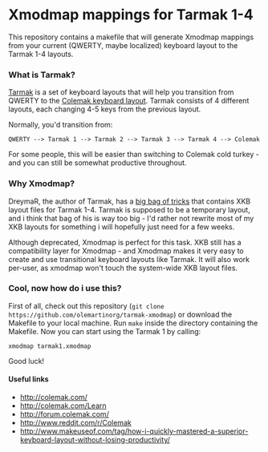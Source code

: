 # Xmodmap mappings for Tarmak 1-4
This repository contains a makefile that will generate Xmodmap mappings from your current (QWERTY, maybe localized) keyboard layout to the Tarmak 1-4 layouts.

### What is Tarmak?
[Tarmak](http://forum.colemak.com/viewtopic.php?id=1858) is a set of keyboard layouts that will help you transition from QWERTY to the [Colemak keyboard layout](http://colemak.com/). Tarmak consists of 4 different layouts, each changing 4-5 keys from the previous layout.

Normally, you'd transition from:

    QWERTY --> Tarmak 1 --> Tarmak 2 --> Tarmak 3 --> Tarmak 4 --> Colemak

For some people, this will be easier than switching to Colemak cold turkey - and you can still be somewhat productive throughout.

### Why Xmodmap?
DreymaR, the author of Tarmak, has a [big bag of tricks](http://forum.colemak.com/viewtopic.php?id=1438) that contains XKB layout files for Tarmak 1-4. Tarmak is supposed to be a temporary layout, and i think that bag of his is way too big - I'd rather not rewrite most of my XKB layouts for something i will hopefully just need for a few weeks.

Although deprecated, Xmodmap is perfect for this task. XKB still has a compatibility layer for Xmodmap - and Xmodmap makes it very easy to create and use transitional keyboard layouts like Tarmak. It will also work per-user, as xmodmap won't touch the system-wide XKB layout files.

### Cool, now how do i use this?
First of all, check out this repository (`git clone https://github.com/olemartinorg/tarmak-xmodmap`) or download the Makefile to your local machine. Run `make` inside the directory containing the Makefile. Now you can start using the Tarmak 1 by calling:

    xmodmap tarmak1.xmodmap
    
Good luck!

#### Useful links

* http://colemak.com/
* http://colemak.com/Learn
* http://forum.colemak.com/
* http://www.reddit.com/r/Colemak
* http://www.makeuseof.com/tag/how-i-quickly-mastered-a-superior-keyboard-layout-without-losing-productivity/
